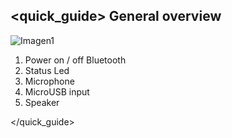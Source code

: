 ## <quick_guide> General overview

![Imagen1](http://static.energysistem.com/images/manuals/42055/543f8afdd2ca7.jpg)

1. Power on / off Bluetooth
2. Status Led
3. Microphone
4. MicroUSB input
5. Speaker

</quick_guide>
